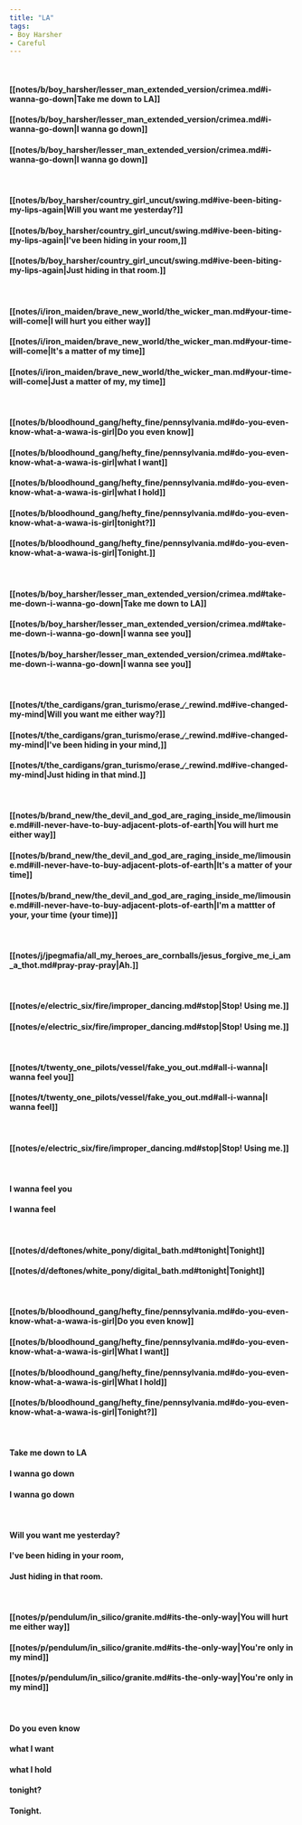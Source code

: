 ```yaml
---
title: "LA"
tags:
- Boy Harsher
- Careful
---
```

&nbsp;
#### [[notes/b/boy_harsher/lesser_man_extended_version/crimea.md#i-wanna-go-down|Take me down to LA]]
#### [[notes/b/boy_harsher/lesser_man_extended_version/crimea.md#i-wanna-go-down|I wanna go down]]
#### [[notes/b/boy_harsher/lesser_man_extended_version/crimea.md#i-wanna-go-down|I wanna go down]]
&nbsp;
#### [[notes/b/boy_harsher/country_girl_uncut/swing.md#ive-been-biting-my-lips-again|Will you want me yesterday?]]
#### [[notes/b/boy_harsher/country_girl_uncut/swing.md#ive-been-biting-my-lips-again|I've been hiding in your room,]]
#### [[notes/b/boy_harsher/country_girl_uncut/swing.md#ive-been-biting-my-lips-again|Just hiding in that room.]]
&nbsp;
#### [[notes/i/iron_maiden/brave_new_world/the_wicker_man.md#your-time-will-come|I will hurt you either way]]
#### [[notes/i/iron_maiden/brave_new_world/the_wicker_man.md#your-time-will-come|It's a matter of my time]]
#### [[notes/i/iron_maiden/brave_new_world/the_wicker_man.md#your-time-will-come|Just a matter of my, my time]]
&nbsp;
#### [[notes/b/bloodhound_gang/hefty_fine/pennsylvania.md#do-you-even-know-what-a-wawa-is-girl|Do you even know]]
#### [[notes/b/bloodhound_gang/hefty_fine/pennsylvania.md#do-you-even-know-what-a-wawa-is-girl|what I want]]
#### [[notes/b/bloodhound_gang/hefty_fine/pennsylvania.md#do-you-even-know-what-a-wawa-is-girl|what I hold]]
#### [[notes/b/bloodhound_gang/hefty_fine/pennsylvania.md#do-you-even-know-what-a-wawa-is-girl|tonight?]]
#### [[notes/b/bloodhound_gang/hefty_fine/pennsylvania.md#do-you-even-know-what-a-wawa-is-girl|Tonight.]]
&nbsp;
#### [[notes/b/boy_harsher/lesser_man_extended_version/crimea.md#take-me-down-i-wanna-go-down|Take me down to LA]]
#### [[notes/b/boy_harsher/lesser_man_extended_version/crimea.md#take-me-down-i-wanna-go-down|I wanna see you]]
#### [[notes/b/boy_harsher/lesser_man_extended_version/crimea.md#take-me-down-i-wanna-go-down|I wanna see you]]
&nbsp;
#### [[notes/t/the_cardigans/gran_turismo/erase_∕_rewind.md#ive-changed-my-mind|Will you want me either way?]]
#### [[notes/t/the_cardigans/gran_turismo/erase_∕_rewind.md#ive-changed-my-mind|I've been hiding in your mind,]]
#### [[notes/t/the_cardigans/gran_turismo/erase_∕_rewind.md#ive-changed-my-mind|Just hiding in that mind.]]
&nbsp;
#### [[notes/b/brand_new/the_devil_and_god_are_raging_inside_me/limousine.md#ill-never-have-to-buy-adjacent-plots-of-earth|You will hurt me either way]]
#### [[notes/b/brand_new/the_devil_and_god_are_raging_inside_me/limousine.md#ill-never-have-to-buy-adjacent-plots-of-earth|It's a matter of your time]]
#### [[notes/b/brand_new/the_devil_and_god_are_raging_inside_me/limousine.md#ill-never-have-to-buy-adjacent-plots-of-earth|I'm a mattter of your, your time (your time)]]
&nbsp;
#### [[notes/j/jpegmafia/all_my_heroes_are_cornballs/jesus_forgive_me_i_am_a_thot.md#pray-pray-pray|Ah.]]
&nbsp;
#### [[notes/e/electric_six/fire/improper_dancing.md#stop|Stop! Using me.]]
#### [[notes/e/electric_six/fire/improper_dancing.md#stop|Stop! Using me.]]
&nbsp;
#### [[notes/t/twenty_one_pilots/vessel/fake_you_out.md#all-i-wanna|I wanna feel you]]
#### [[notes/t/twenty_one_pilots/vessel/fake_you_out.md#all-i-wanna|I wanna feel]]
&nbsp;
#### [[notes/e/electric_six/fire/improper_dancing.md#stop|Stop! Using me.]]
&nbsp;
#### I wanna feel you
#### I wanna feel
&nbsp;
#### [[notes/d/deftones/white_pony/digital_bath.md#tonight|Tonight]]
#### [[notes/d/deftones/white_pony/digital_bath.md#tonight|Tonight]]
&nbsp;
#### [[notes/b/bloodhound_gang/hefty_fine/pennsylvania.md#do-you-even-know-what-a-wawa-is-girl|Do you even know]]
#### [[notes/b/bloodhound_gang/hefty_fine/pennsylvania.md#do-you-even-know-what-a-wawa-is-girl|What I want]]
#### [[notes/b/bloodhound_gang/hefty_fine/pennsylvania.md#do-you-even-know-what-a-wawa-is-girl|What I hold]]
#### [[notes/b/bloodhound_gang/hefty_fine/pennsylvania.md#do-you-even-know-what-a-wawa-is-girl|Tonight?]]
&nbsp;
#### Take me down to LA
#### I wanna go down
#### I wanna go down
&nbsp;
#### Will you want me yesterday?
#### I've been hiding in your room,
#### Just hiding in that room.
&nbsp;
#### [[notes/p/pendulum/in_silico/granite.md#its-the-only-way|You will hurt me either way]]
#### [[notes/p/pendulum/in_silico/granite.md#its-the-only-way|You're only in my mind]]
#### [[notes/p/pendulum/in_silico/granite.md#its-the-only-way|You're only in my mind]]
&nbsp;
#### Do you even know
#### what I want
#### what I hold
#### tonight?
#### Tonight.
